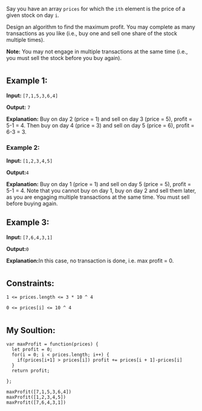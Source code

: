 Say you have an array ```prices``` for which the `ith` element is the price of a given stock on day `i`.

Design an algorithm to find the maximum profit. You may complete as many transactions as you like (i.e., buy one and sell one share of the stock multiple times).

<b>Note:</b> You may not engage in multiple transactions at the same time (i.e., you must sell the stock before you buy again).
#
## Example 1:

<b>Input: </b> `[7,1,5,3,6,4]`

<b>Output:</b> `7`

<b>Explanation:</b> Buy on day 2 (price = 1) and sell on day 3 (price = 5), profit = 5-1 = 4.
             Then buy on day 4 (price = 3) and sell on day 5 (price = 6), profit = 6-3 = 3.

### Example 2:

<b>Input: </b>`[1,2,3,4,5]`

<b>Output:</b>`4`

<b>Explanation:</b>  Buy on day 1 (price = 1) and sell on day 5 (price = 5), profit = 5-1 = 4.
             Note that you cannot buy on day 1, buy on day 2 and sell them later, as you are
             engaging multiple transactions at the same time. You must sell before buying again.
## Example 3:

<b>Input: </b> `[7,6,4,3,1]`

<b>Output:</b>`0`

<b>Explanation:</b>In this case, no transaction is done, i.e. max profit = 0.
#
## Constraints:

```1 <= prices.length <= 3 * 10 ^ 4```

```0 <= prices[i] <= 10 ^ 4```
#
## My Soultion:
````
var maxProfit = function(prices) {
  let profit = 0;
  for(i = 0; i < prices.length; i++) {
    if(prices[i+1] > prices[i]) profit += prices[i + 1]-prices[i]
  }
  return profit;
 
};

maxProfit([7,1,5,3,6,4])
maxProfit([1,2,3,4,5])
maxProfit([7,6,4,3,1])
````
